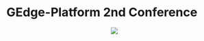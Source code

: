 # GEdge-Platform 2nd Conference
<p align="center">
  <img src="https://github.com/gedge-platform/docs/blob/master/conference/2nd/images/2nd_conference.jpg">
</p>